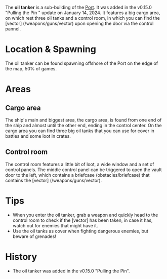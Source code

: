 The **oil tanker** is a sub-building of the [Port](/buildings/port). It was added in the v0.15.0 "Pulling the Pin
" update on January 14, 2024. It features a big cargo area, on which rest three oil tanks and a control room, in which you can find the [vector] (/weapons/guns/vector) upon opening the door via the control pannel.

# Location & Spawning

The oil tanker can be found spawning offshore of the Port on the edge of the map, 50% of games.

# Areas

## Cargo area

The ship's main and biggest area, the cargo area, is found from one end of the ship and almost until the other end, ending in the control center. On the cargo area you can find three big oil tanks that you can use for cover in battles and some loot in crates. 

## Control room

The control room features a little bit of loot, a wide window and a set of control panels. The middle control panel can be triggered to open the vault door to the left, which contains a briefcase (obstacles/briefcase) that contains the [vector] (/weapons/guns/vector).

# Tips 

- When you enter the oil tanker, grab a weapon and quickly head to the control room to check if the [vector] has been taken, in case it has, watch out for enemies that might have it. 
- Use the oil tanks as cover when fighting dangerous enemies, but beware of grenades!

# History
- The oil tanker was added in the v0.15.0 "Pulling the Pin". 